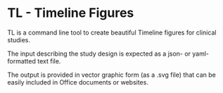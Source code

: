 # TL - Timeline Figures

TL is a command line tool to create beautiful Timeline figures for clinical studies.

The input describing the study design is expected as a json- or yaml-formatted text file.

The output is provided in vector graphic form (as a .svg file) that can be easily included in Office documents or websites.
